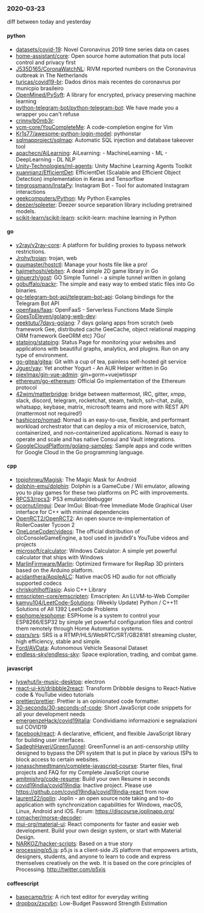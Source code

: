 ### 2020-03-23
diff between today and yesterday

#### python
* [datasets/covid-19](https://github.com/datasets/covid-19): Novel Coronavirus 2019 time series data on cases
* [home-assistant/core](https://github.com/home-assistant/core):  Open source home automation that puts local control and privacy first
* [J535D165/CoronaWatchNL](https://github.com/J535D165/CoronaWatchNL): RIVM reported numbers on the Coronavirus outbreak in The Netherlands
* [turicas/covid19-br](https://github.com/turicas/covid19-br): Dados dirios mais recentes do coronavrus por municpio brasileiro
* [OpenMined/PySyft](https://github.com/OpenMined/PySyft): A library for encrypted, privacy preserving machine learning
* [python-telegram-bot/python-telegram-bot](https://github.com/python-telegram-bot/python-telegram-bot): We have made you a wrapper you can't refuse
* [crinny/b0mb3r](https://github.com/crinny/b0mb3r):      
* [ycm-core/YouCompleteMe](https://github.com/ycm-core/YouCompleteMe): A code-completion engine for Vim
* [Kr1s77/awesome-python-login-model](https://github.com/Kr1s77/awesome-python-login-model): pythonstar
* [sqlmapproject/sqlmap](https://github.com/sqlmapproject/sqlmap): Automatic SQL injection and database takeover tool
* [apachecn/AiLearning](https://github.com/apachecn/AiLearning): AiLearning:  - MachineLearning - ML - DeepLearning - DL NLP
* [Unity-Technologies/ml-agents](https://github.com/Unity-Technologies/ml-agents): Unity Machine Learning Agents Toolkit
* [xuannianz/EfficientDet](https://github.com/xuannianz/EfficientDet): EfficientDet (Scalable and Efficient Object Detection) implementation in Keras and Tensorflow
* [timgrossmann/InstaPy](https://github.com/timgrossmann/InstaPy):  Instagram Bot - Tool for automated Instagram interactions
* [geekcomputers/Python](https://github.com/geekcomputers/Python): My Python Examples
* [deezer/spleeter](https://github.com/deezer/spleeter): Deezer source separation library including pretrained models.
* [scikit-learn/scikit-learn](https://github.com/scikit-learn/scikit-learn): scikit-learn: machine learning in Python

#### go
* [v2ray/v2ray-core](https://github.com/v2ray/v2ray-core): A platform for building proxies to bypass network restrictions.
* [Jrohy/trojan](https://github.com/Jrohy/trojan): trojan, web
* [guumaster/hostctl](https://github.com/guumaster/hostctl): Manage your hosts file like a pro!
* [hajimehoshi/ebiten](https://github.com/hajimehoshi/ebiten): A dead simple 2D game library in Go
* [ginuerzh/gost](https://github.com/ginuerzh/gost): GO Simple Tunnel - a simple tunnel written in golang
* [gobuffalo/packr](https://github.com/gobuffalo/packr): The simple and easy way to embed static files into Go binaries.
* [go-telegram-bot-api/telegram-bot-api](https://github.com/go-telegram-bot-api/telegram-bot-api): Golang bindings for the Telegram Bot API
* [openfaas/faas](https://github.com/openfaas/faas): OpenFaaS - Serverless Functions Made Simple
* [GoesToEleven/golang-web-dev](https://github.com/GoesToEleven/golang-web-dev): 
* [geektutu/7days-golang](https://github.com/geektutu/7days-golang): 7 days golang apps from scratch (web framework Gee, distributed cache GeeCache, object relational mapping ORM framework GeeORM etc) 7Go/
* [statping/statping](https://github.com/statping/statping): Status Page for monitoring your websites and applications with beautiful graphs, analytics, and plugins. Run on any type of environment.
* [go-gitea/gitea](https://github.com/go-gitea/gitea): Git with a cup of tea, painless self-hosted git service
* [Jguer/yay](https://github.com/Jguer/yay): Yet another Yogurt - An AUR Helper written in Go
* [piexlmax/gin-vue-admin](https://github.com/piexlmax/gin-vue-admin): gin+gorm+vuejwtisspr
* [ethereum/go-ethereum](https://github.com/ethereum/go-ethereum): Official Go implementation of the Ethereum protocol
* [42wim/matterbridge](https://github.com/42wim/matterbridge): bridge between mattermost, IRC, gitter, xmpp, slack, discord, telegram, rocketchat, steam, twitch, ssh-chat, zulip, whatsapp, keybase, matrix, microsoft teams and more with REST API (mattermost not required!)
* [hashicorp/nomad](https://github.com/hashicorp/nomad): Nomad is an easy-to-use, flexible, and performant workload orchestrator that can deploy a mix of microservice, batch, containerized, and non-containerized applications. Nomad is easy to operate and scale and has native Consul and Vault integrations.
* [GoogleCloudPlatform/golang-samples](https://github.com/GoogleCloudPlatform/golang-samples): Sample apps and code written for Google Cloud in the Go programming language.

#### cpp
* [topjohnwu/Magisk](https://github.com/topjohnwu/Magisk): The Magic Mask for Android
* [dolphin-emu/dolphin](https://github.com/dolphin-emu/dolphin): Dolphin is a GameCube / Wii emulator, allowing you to play games for these two platforms on PC with improvements.
* [RPCS3/rpcs3](https://github.com/RPCS3/rpcs3): PS3 emulator/debugger
* [ocornut/imgui](https://github.com/ocornut/imgui): Dear ImGui: Bloat-free Immediate Mode Graphical User interface for C++ with minimal dependencies
* [OpenRCT2/OpenRCT2](https://github.com/OpenRCT2/OpenRCT2): An open source re-implementation of RollerCoaster Tycoon 2 
* [OneLoneCoder/videos](https://github.com/OneLoneCoder/videos): The official distribution of olcConsoleGameEngine, a tool used in javidx9's YouTube videos and projects
* [microsoft/calculator](https://github.com/microsoft/calculator): Windows Calculator: A simple yet powerful calculator that ships with Windows
* [MarlinFirmware/Marlin](https://github.com/MarlinFirmware/Marlin): Optimized firmware for RepRap 3D printers based on the Arduino platform.
* [acidanthera/AppleALC](https://github.com/acidanthera/AppleALC): Native macOS HD audio for not officially supported codecs
* [chriskohlhoff/asio](https://github.com/chriskohlhoff/asio): Asio C++ Library
* [emscripten-core/emscripten](https://github.com/emscripten-core/emscripten): Emscripten: An LLVM-to-Web Compiler
* [kamyu104/LeetCode-Solutions](https://github.com/kamyu104/LeetCode-Solutions): (Weekly Update) Python / C++11 Solutions of All 1392 LeetCode Problems
* [esphome/esphome](https://github.com/esphome/esphome): ESPHome is a system to control your ESP8266/ESP32 by simple yet powerful configuration files and control them remotely through Home Automation systems.
* [ossrs/srs](https://github.com/ossrs/srs): SRS is a RTMP/HLS/WebRTC/SRT/GB28181 streaming cluster, high efficiency, stable and simple.
* [Ford/AVData](https://github.com/Ford/AVData): Autonomous Vehicle Seasonal Dataset
* [endless-sky/endless-sky](https://github.com/endless-sky/endless-sky): Space exploration, trading, and combat game.

#### javascript
* [lyswhut/lx-music-desktop](https://github.com/lyswhut/lx-music-desktop):  electron 
* [react-ui-kit/dribbble2react](https://github.com/react-ui-kit/dribbble2react): Transform Dribbble designs to React-Native code & YouTube video tutorials
* [prettier/prettier](https://github.com/prettier/prettier): Prettier is an opinionated code formatter.
* [30-seconds/30-seconds-of-code](https://github.com/30-seconds/30-seconds-of-code): Short JavaScript code snippets for all your development needs
* [emergenzeHack/covid19italia](https://github.com/emergenzeHack/covid19italia): Condividiamo informazioni e segnalazioni sul COVID19
* [facebook/react](https://github.com/facebook/react): A declarative, efficient, and flexible JavaScript library for building user interfaces.
* [SadeghHayeri/GreenTunnel](https://github.com/SadeghHayeri/GreenTunnel): GreenTunnel is an anti-censorship utility designed to bypass the DPI system that is put in place by various ISPs to block access to certain websites.
* [jonasschmedtmann/complete-javascript-course](https://github.com/jonasschmedtmann/complete-javascript-course): Starter files, final projects and FAQ for my Complete JavaScript course
* [amitmishrg/code-resume](https://github.com/amitmishrg/code-resume): Build your own Resume in seconds
* [covid19india/covid19india](https://github.com/covid19india/covid19india): Inactive project. Please use https://github.com/covid19india/covid19india-react from now
* [laurent22/joplin](https://github.com/laurent22/joplin): Joplin - an open source note taking and to-do application with synchronization capabilities for Windows, macOS, Linux, Android and iOS. Forum: https://discourse.joplinapp.org/
* [romacher/morse-decoder](https://github.com/romacher/morse-decoder): 
* [mui-org/material-ui](https://github.com/mui-org/material-ui): React components for faster and easier web development. Build your own design system, or start with Material Design.
* [NARKOZ/hacker-scripts](https://github.com/NARKOZ/hacker-scripts): Based on a true story
* [processing/p5.js](https://github.com/processing/p5.js): p5.js is a client-side JS platform that empowers artists, designers, students, and anyone to learn to code and express themselves creatively on the web. It is based on the core principles of Processing. http://twitter.com/p5xjs 

#### coffeescript
* [basecamp/trix](https://github.com/basecamp/trix): A rich text editor for everyday writing
* [dropbox/zxcvbn](https://github.com/dropbox/zxcvbn): Low-Budget Password Strength Estimation
